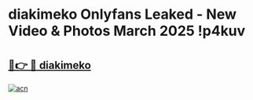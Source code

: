 # diakimeko Onlyfans Leaked - New Video & Photos March 2025 !p4kuv

# <h2><a href="https://0rqsm3.iuczelnia.edu.pl?title=diakimeko&ref=p4kuv">🔗👉 🔴 diakimeko</a></h2>

[![acn](https://github.com/user-attachments/assets/0f9c940e-d8b0-45ae-aac7-cd30a18b3e1c)](https://0rqsm3.iuczelnia.edu.pl?title=diakimeko&ref=p4kuv)

